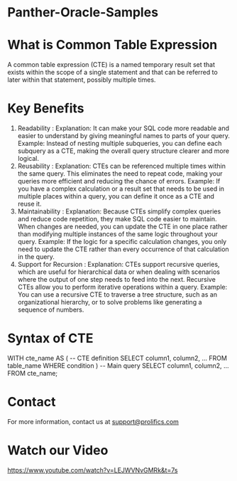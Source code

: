 # Panther-Oracle-Samples

# What is Common Table Expression
A common table expression (CTE) is a named temporary result set that exists within the scope of a single statement and that can be referred to later within that statement, possibly multiple times.

# Key Benefits
1. Readability :
   Explanation: It can make your SQL code more readable and easier to understand by giving meaningful names to parts of your query.
   Example: Instead of nesting multiple subqueries, you can define each subquery as a CTE, making the overall query structure clearer and more logical.
2. Reusability :
   Explanation: CTEs can be referenced multiple times within the same query. This eliminates the need to repeat code, making your queries more efficient and reducing the 
   chance of errors.
   Example: If you have a complex calculation or a result set that needs to be used in multiple places within a query, you can define it once as a CTE and reuse it.
3. Maintainability :
   Explanation: Because CTEs simplify complex queries and reduce code repetition, they make SQL code easier to maintain. When changes are needed, you can update the CTE in 
   one 
   place rather than modifying multiple instances of the same logic throughout your query.
   Example: If the logic for a specific calculation changes, you only need to update the CTE rather than every occurrence of that calculation in the query.
4. Support for Recursion :
   Explanation: CTEs support recursive queries, which are useful for hierarchical data or when dealing with scenarios where the output of one step needs to feed into the 
   next. Recursive CTEs allow you to perform iterative operations within a query.
   Example: You can use a recursive CTE to traverse a tree structure, such as an organizational hierarchy, or to solve problems like generating a sequence of numbers.

# Syntax of CTE

WITH cte_name AS (
    -- CTE definition
    SELECT column1, column2, ...
    FROM table_name
    WHERE condition
)
-- Main query
SELECT column1, column2, ...
FROM cte_name;

# Contact
For more information, contact us at support@prolifics.com

# Watch our Video
https://www.youtube.com/watch?v=LEJWVNvGMRk&t=7s




   
